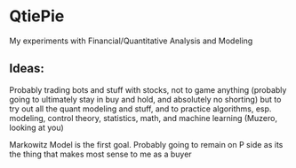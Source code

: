 # QtiePie
My experiments with Financial/Quantitative Analysis and Modeling

## Ideas: 
Probably trading bots and stuff with stocks, not to game anything
(probably going to ultimately stay in buy and hold, and absolutely no shorting)
but to try out all the quant modeling and stuff, and to practice algorithms, esp.
modeling, control theory, statistics, math, and machine learning (Muzero, looking
at you)

Markowitz Model is the first goal. Probably going to remain on P
side as its the thing that makes most sense to me as a buyer
